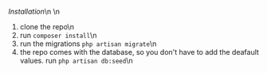 *Installation*\n
\n
1) clone the repo\n
2) run ```composer install```\n
3) run the migrations ```php artisan migrate```\n
4) the repo comes with the database, so you don't have to add the deafault values. 
run ```php artisan db:seed```\n

